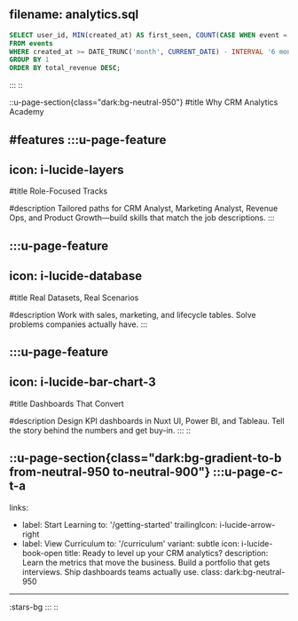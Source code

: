 

filename: analytics.sql
---
```sql [analytics.sql]
SELECT user_id, MIN(created_at) AS first_seen, COUNT(CASE WHEN event = 'purchase' THEN 1 END) AS purchases, SUM(revenue) AS total_revenue
FROM events
WHERE created_at >= DATE_TRUNC('month', CURRENT_DATE) - INTERVAL '6 months'
GROUP BY 1
ORDER BY total_revenue DESC;
```
:::
::


::u-page-section{class="dark:bg-neutral-950"}
#title
Why CRM Analytics Academy


#features
:::u-page-feature
---
icon: i-lucide-layers
---
#title
Role-Focused Tracks


#description
Tailored paths for CRM Analyst, Marketing Analyst, Revenue Ops, and Product Growth—build skills that match the job descriptions.
:::


:::u-page-feature
---
icon: i-lucide-database
---
#title
Real Datasets, Real Scenarios


#description
Work with sales, marketing, and lifecycle tables. Solve problems companies actually have.
:::


:::u-page-feature
---
icon: i-lucide-bar-chart-3
---
#title
Dashboards That Convert


#description
Design KPI dashboards in Nuxt UI, Power BI, and Tableau. Tell the story behind the numbers and get buy-in.
:::
::


::u-page-section{class="dark:bg-gradient-to-b from-neutral-950 to-neutral-900"}
:::u-page-c-t-a
---
links:
- label: Start Learning
to: '/getting-started'
trailingIcon: i-lucide-arrow-right
- label: View Curriculum
to: '/curriculum'
variant: subtle
icon: i-lucide-book-open
title: Ready to level up your CRM analytics?
description: Learn the metrics that move the business. Build a portfolio that gets interviews. Ship dashboards teams actually use.
class: dark:bg-neutral-950
---


:stars-bg
:::
::